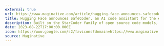 ```yaml
---
external: true
url: https://www.maginative.com/article/hugging-face-announces-safecoder-an-ai-code-assistant-for-the-enterprise/
title: Hugging Face announces SafeCoder, an AI code assistant for the enterprise
description: Built on the StarCoder family of open source code models, SafeCoder is a complete end-to-end commercial solution.
date: 2023-08-22T17:00:00.000Z
icon: https://www.google.com/s2/favicons?domain=https://www.maginative.com&sz=32
source: Maginative
---
```

